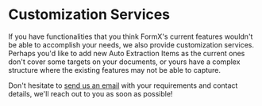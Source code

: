 # Customization Services

If you have functionalities that you think FormX's current features wouldn't be able to accomplish your needs, we also provide customization services. Perhaps you'd like to add new Auto Extraction Items as the current ones don't cover some targets on your documents, or yours have a complex structure where the existing features may not be able to capture.

Don't hesitate to [send us an email](mailto:hello@oursky.com) with your requirements and contact details, we'll reach out to you as soon as possible!



